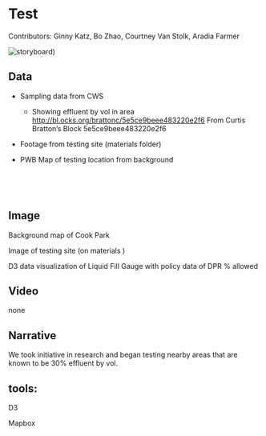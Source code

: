 # Test

Contributors: Ginny Katz, Bo Zhao, Courtney Van Stolk, Aradia Farmer 

![storyboard](storyboard.png))

## Data

- Sampling data from CWS

  - Showing effluent by vol in area
  http://bl.ocks.org/brattonc/5e5ce9beee483220e2f6
  From Curtis Bratton’s Block 5e5ce9beee483220e2f6

- Footage from testing site (materials folder)

- PWB Map of testing location from background

  ​

  ​

## Image

Background map of Cook Park 

Image of testing site (on materials )

D3 data visualization of  Liquid Fill Gauge with policy data of  DPR % allowed

## Video

none

## Narrative

We took initiative in research and began testing nearby areas that are known to be 30% effluent by vol. 

## tools:

D3

Mapbox





